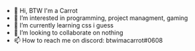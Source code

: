 - 👋 Hi, BTW I'm a Carrot 
- 👀 I’m interested in programming, project managment, gaming
- 🌱 I’m currently learning css i guess
- 💞️ I’m looking to collaborate on nothing
- 📫 How to reach me on discord: btwimacarrot#0608

<!---
btwimacarrot/btwimacarrot is a ✨ special ✨ repository because its `README.md` (this file) appears on your GitHub profile.
You can click the Preview link to take a look at your changes.
--->
